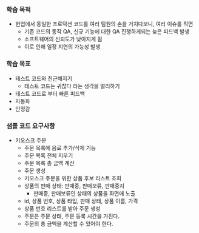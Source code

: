 ### 학습 목적
- 현업에서 동일한 프로덕션 코드를 여러 팀원의 손을 거치다보니, 여러 이슈를 직면 
    - 기존 코드의 동작 QA, 신규 기능에 대한 QA 진행하게되는 늦은 피드백 발생
    - 소프트웨어의 신뢰도가 낮아지게 됨
    - 이로 인해 일정 지연의 가능성 발생
  
### 학습 목표
- 테스트 코드와 친근해지기
  - 테스트 코드는 귀찮다 라는 생각을 멀리하기
- 테스트 코드로 부터 빠른 피드백
- 자동화
- 안정감

### 샘플 코드 요구사항
- 키오스크 주문
  - 주문 목록에 음료 추가/삭제 기능
  - 주문 목록 전체 지우기
  - 주문 목록 총 금액 계산
  - 주문 생성
  - 키오스크 주문을 위한 상품 후보 리스트 조회
  - 상품의 판매 상태: 판매중, 판매보류, 판매중지
    - 판매중, 판매보류인 상태의 상품을 화면에 노출
  - id, 상품 번호, 상품 타입, 판매 상태, 상품 이름, 가격
  - 상품 번호 리스트를 받아 주문 생성
  - 주문은 주문 상태, 주문 등록 시간을 가진다.
  - 주문의 총 금액을 계산할 수 있어야 한다.